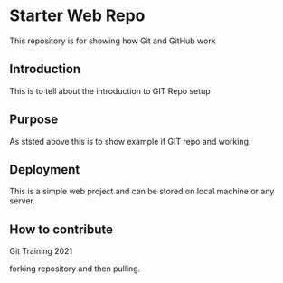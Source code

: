 # Starter Web Repo

This repository is for showing how Git and GitHub work


## Introduction

This is to tell about the introduction to GIT Repo setup

## Purpose

As ststed above this is to show example if GIT repo and working.

## Deployment


This is a simple web project and can be stored on local machine or any server.

## How to contribute

Git Training 2021


forking repository and then pulling.